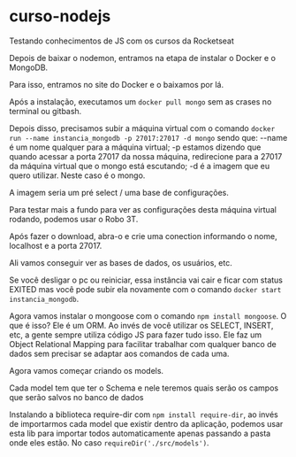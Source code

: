 # curso-nodejs
Testando conhecimentos de JS com os cursos da Rocketseat

Depois de baixar o nodemon, entramos na etapa de instalar o Docker e o MongoDB.

Para isso, entramos no site do Docker e o baixamos por lá.

Após a instalação, executamos um `docker pull mongo` sem as crases no terminal ou gitbash.

Depois disso, precisamos subir a máquina virtual com o comando `docker run --name instancia_mongodb -p 27017:27017 -d mongo` sendo que:
    --name é um nome qualquer para a máquina virtual;
    -p estamos dizendo que quando acessar a porta 27017 da nossa máquina, redirecione para a 27017 da máquina virtual que o mongo está escutando;
    -d é a imagem que eu quero utilizar. Neste caso é o mongo.

A imagem seria um pré select / uma base de configurações.

Para testar mais a fundo para ver as configurações desta máquina virtual rodando, podemos usar o Robo 3T.

Após fazer o download, abra-o e crie uma conection informando o nome, localhost e a porta 27017.

Ali vamos conseguir ver as bases de dados, os usuários, etc.

Se você desligar o pc ou reiniciar, essa instância vai cair e ficar com status EXITED mas você pode subir ela novamente com o comando `docker start instancia_mongodb`.

Agora vamos instalar o mongoose com o comando `npm install mongoose`. O que é isso? Ele é um ORM. Ao invés de você utilizar os SELECT, INSERT, etc, a gente sempre utiliza código JS para fazer tudo isso. Ele faz um Object Relational Mapping para facilitar trabalhar com qualquer banco de dados sem precisar se adaptar aos comandos de cada uma.

Agora vamos começar criando os models.

Cada model tem que ter o Schema e nele teremos quais serão os campos que serão salvos no banco de dados

Instalando a biblioteca require-dir com `npm install require-dir`, ao invés de importarmos cada model que existir dentro da aplicação, podemos usar esta lib para importar todos automaticamente apenas passando a pasta onde eles estão. No caso `requireDir('./src/models')`.

